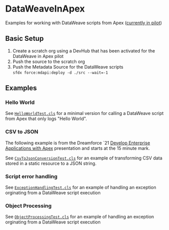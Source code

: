 # DataWeaveInApex
Examples for working with DataWeave scripts from Apex ([currently in pilot](https://trailhead.salesforce.com/trailblazer-community/groups/0F94S000000kGtKSAU?tab=discussion))


## Basic Setup

1. Create a scratch org using a DevHub that has been activated for the DataWeave in Apex pilot
2. Push the source to the scratch org
3. Push the Metadata Source for the DataWeave scripts  
`sfdx force:mdapi:deploy -d ./src --wait=-1`

## Examples

### Hello World

See [`HelloWorldTest.cls`](https://github.com/developerforce/DataWeaveInApex/blob/main/force-app/main/default/classes/HelloWorldTest.cls) for a minimal version for calling a DataWeave script from Apex that only logs "Hello World".

### CSV to JSON

The following example is from the Dreamforce `21 [Develop Enterprise Applications with Apex](https://www.salesforce.com/plus/experience/Dreamforce_2021/series/Developer/episode/episode-3/) presentation and starts at the 15 minute mark.

See [`CsvToJsonConversionTest.cls`](https://github.com/developerforce/DataWeaveInApex/blob/main/force-app/main/default/classes/CsvToJsonConversionTest.cls) for an example of transforming CSV data stored in a static resource to a JSON string.

### Script error handling

See [`ExceptionHandlingTest.cls`](https://github.com/developerforce/DataWeaveInApex/blob/main/force-app/main/default/classes/ExceptionHandlingTest.cls) for an example of handling an exception orginating from a DataWeave script execution


### Object Processing

See [`ObjectProcessingTest.cls`](https://github.com/developerforce/DataWeaveInApex/blob/main/force-app/main/default/classes/ObjectProcessingTest.cls) for an example of handling an exception orginating from a DataWeave script execution